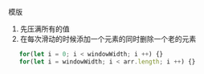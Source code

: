 模版
 1. 先压满所有的值
 2. 在每次滑动的时候添加一个元素的同时删除一个老的元素

 ```javascript
    for(let i = 0; i < windowWidth; i ++) {}
    for(let i = windowWidth; i < arr.length; i ++) {}
 ```